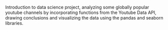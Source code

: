 Introduction to data science project, analyzing some globally popular youtube channels by incorporating functions from the Youtube Data API, drawing conclusions and visualizing the data using the pandas and seaborn libraries.
